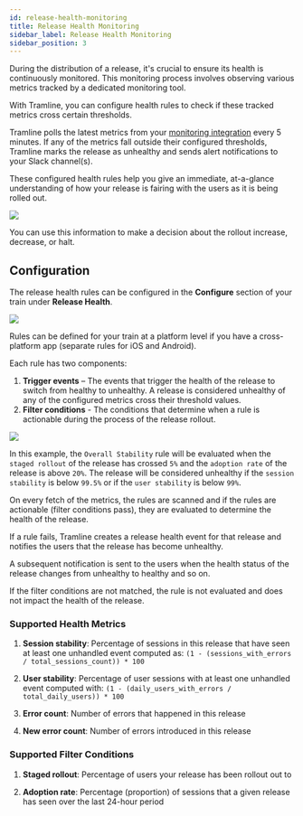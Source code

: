 ```yaml
---
id: release-health-monitoring
title: Release Health Monitoring
sidebar_label: Release Health Monitoring
sidebar_position: 3
---
```


During the distribution of a release, it's crucial to ensure its health is continuously monitored. This monitoring process involves observing various metrics tracked by a dedicated monitoring tool.

With Tramline, you can configure health rules to check if these tracked metrics cross certain thresholds.

Tramline polls the latest metrics from your [monitoring integration](/integrations/monitoring) every 5 minutes. If any of the metrics fall outside their configured thresholds, Tramline marks the release as unhealthy and sends alert notifications to your Slack channel(s).

These configured health rules help you give an immediate, at-a-glance understanding of how your release is fairing with the users as it is being rolled out.

![](/img/release-health-overview.png)

You can use this information to make a decision about the rollout increase, decrease, or halt.

## Configuration

The release health rules can be configured in the **Configure** section of your train under **Release Health**.

![](/img/release-health-configuration.png)

Rules can be defined for your train at a platform level if you have a cross-platform app (separate rules for iOS and Android).

Each rule has two components:

1. **Trigger events** – The events that trigger the health of the release to switch from healthy to unhealthy. A release is considered unhealthy of any of the configured metrics cross their threshold values.
2. **Filter conditions** - The conditions that determine when a rule is actionable during the process of the release rollout.

![](/img/release-health-rule.png)

In this example, the `Overall Stability` rule will be evaluated when the `staged rollout` of the release has crossed `5%` and the `adoption rate` of the release is above `20%`. The release will be considered unhealthy if the `session stability` is below `99.5%` or if the `user stability` is below `99%`.

On every fetch of the metrics, the rules are scanned and if the rules are actionable (filter conditions pass), they are evaluated to determine the health of the release.

If a rule fails, Tramline creates a release health event for that release and notifies the users that the release has become unhealthy.

A subsequent notification is sent to the users when the health status of the release changes from unhealthy to healthy and so on.

If the filter conditions are not matched, the rule is not evaluated and does not impact the health of the release.

### Supported Health Metrics

1. **Session stability**: Percentage of sessions in this release that have seen at least one unhandled event computed as: `(1 - (sessions_with_errors / total_sessions_count)) * 100`

2. **User stability**: Percentage of user sessions with at least one unhandled event computed with: `(1 - (daily_users_with_errors / total_daily_users)) * 100`

3. **Error count**: Number of errors that happened in this release

4. **New error count**: Number of errors introduced in this release

### Supported Filter Conditions

1. **Staged rollout**: Percentage of users your release has been rollout out to

2. **Adoption rate**: Percentage (proportion) of sessions that a given release has seen over the last 24-hour period
